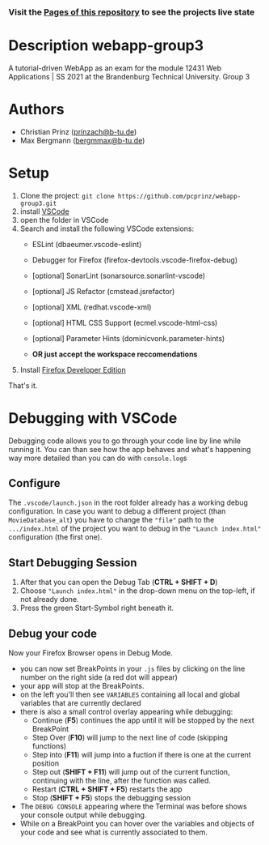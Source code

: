 ### Visit the [Pages of this repository](https://bergmann97.github.io/webapp-group-3/) to see the projects live state

# **Description** webapp-group3
A tutorial-driven WebApp as an exam for the module 12431 Web Applications | SS 2021 at the Brandenburg Technical University. Group 3

# **Authors**
- Christian Prinz (prinzach@b-tu.de)
- Max Bergmann (bergmmax@b-tu.de)

# **Setup**
1. Clone the project:
   `git clone https://github.com/pcprinz/webapp-group3.git`
2. install [VSCode](https://code.visualstudio.com/Download)
3. open the folder in VSCode
4. Search and install the following VSCode extensions:
   - ESLint (dbaeumer.vscode-eslint)
   - Debugger for Firefox (firefox-devtools.vscode-firefox-debug)
   - [optional] SonarLint (sonarsource.sonarlint-vscode)
   - [optional] JS Refactor (cmstead.jsrefactor)
   - [optional] XML (redhat.vscode-xml)
   - [optional] HTML CSS Support (ecmel.vscode-html-css)
   - [optional] Parameter Hints (dominicvonk.parameter-hints)

   - **OR just accept the workspace reccomendations**
5. Install [Firefox Developer Edition](https://www.mozilla.org/de/firefox/developer/)

That's it.

# **Debugging with VSCode**

Debugging code allows you to go through your code line by line while running it. You can than see how the app behaves and what's happening way more detailed than you can do with `console.log`s 

## Configure
The `.vscode/launch.json` in the root folder already has a working debug configuration. In case you want to debug a different project (than `MovieDatabase_alt`) you have to change the `"file"` path to the `.../index.html` of the project you want to debug in the `"Launch index.html"` configuration (the first one).

## Start Debugging Session
1. After that you can open the Debug Tab (**CTRL + SHIFT + D**)
2. Choose `"Launch index.html"` in the drop-down menu on the top-left, if not already done.
3. Press the green Start-Symbol right beneath it.

## Debug your code
Now your Firefox Browser opens in Debug Mode.
- you can now set BreakPoints in your `.js` files by clicking on the line number on the right side (a red dot will appear)
- your app will stop at the BreakPoints.
- on the left you'll then see `VARIABLES` containing all local and global variables that are currently declared
- there is also a small control overlay appearing while debugging:
  - Continue (**F5**) continues the app until it will be stopped by the next BreakPoint
  - Step Over (**F10**) will jump to the next line of code (skipping functions)
  - Step into (**F11**) will jump into a fuction if there is one at the current position
  - Step out (**SHIFT + F11**) will jump out of the current function, continuing with the line, after the function was called.
  - Restart (**CTRL + SHIFT + F5**) restarts the app
  - Stop (**SHIFT + F5**) stops the debugging session
- The `DEBUG CONSOLE` appearing where the Terminal was before shows your console output while debugging.
- While on a BreakPoint you can hover over the variables and objects of your code and see what is currently associated to them.
